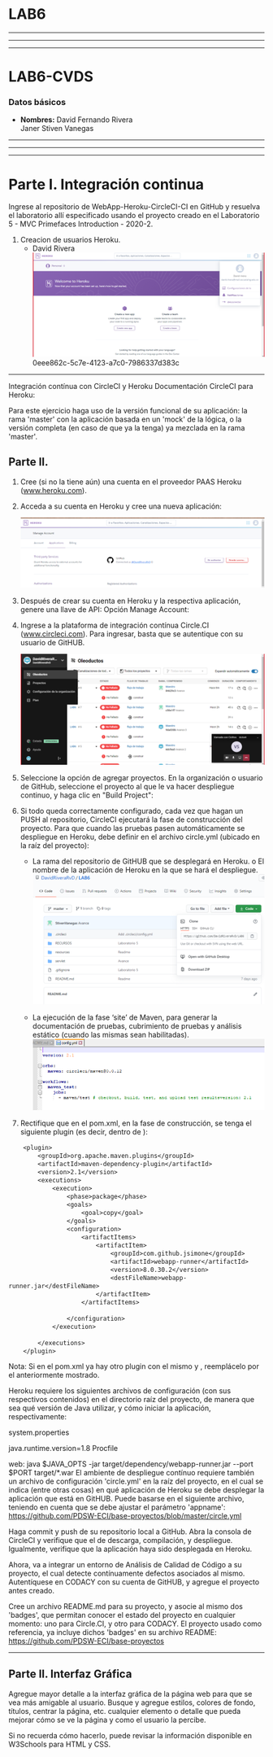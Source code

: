 # LAB6

**********************************************************
----------------------------------------------------------
**********************************************************
# LAB6-CVDS

### Datos básicos
 * **Nombres:** David Fernando Rivera\
				Janer Stiven Vanegas
				
				
**********************************************************
----------------------------------------------------------
**********************************************************

# Parte I. Integración continua
Ingrese al repositorio de WebApp-Heroku-CircleCI-CI en GitHub y resuelva el laboratorio allí especificado usando el proyecto creado en el  Laboratorio 5 - MVC Primefaces Introduction - 2020-2.
1. Creacion de usuarios Heroku.
	* David Rivera
		![alt](resources/HerokuDavid.PNG)
		0eee862c-5c7e-4123-a7c0-7986337d383c
		
**********************************************************

Integración contínua con CircleCI y Heroku
Documentación CircleCI para Heroku:

Para este ejercicio haga uso de la versión funcional de su aplicación: la rama 'master' con la aplicación basada en un 'mock' de la lógica, o la versión completa (en caso de que ya la tenga) ya mezclada en la rama 'master'.

## Parte II.
1. Cree (si no la tiene aún) una cuenta en el proveedor PAAS Heroku (www.heroku.com).

2. Acceda a su cuenta en Heroku y cree una nueva aplicación:

	![alt](resources2/Heroku.PNG)


3. Después de crear su cuenta en Heroku y la respectiva aplicación, genere una llave de API: Opción Manage Account:

4. Ingrese a la plataforma de integración contínua Circle.CI (www.circleci.com). Para ingresar, basta que se autentique con su usuario de GitHUB.
	
	![alt](resources2/Circleci.PNG)

5. Seleccione la opción de agregar proyectos. En la organización o usuario de GitHub, seleccione el proyecto al que le va hacer despliegue continuo, y haga clic en "Build Project":



6. Si todo queda correctamente configurado, cada vez que hagan un PUSH al repositorio, CircleCI ejecutará la fase de construcción del proyecto. Para que cuando las pruebas pasen automáticamente se despliegue en Heroku, debe definir en el archivo circle.yml (ubicado en la raíz del proyecto):
	* La rama del repositorio de GitHUB que se desplegará en Heroku. o El nombre de la aplicación de Heroku en la que se hará el despliegue.
	![alt](resources2/CircleciGit.PNG)
	
	* La ejecución de la fase ‘site’ de Maven, para generar la documentación de pruebas, cubrimiento de pruebas y análisis estático (cuando las mismas sean habilitadas).
	![alt](resources2/Config.PNG)
	
7. Rectifique que en el pom.xml, en la fase de construcción, se tenga el siguiente plugin (es decir, dentro de <build><plugins>):

<!-- Plugin configuration for Heroku compatibility. -->
        <plugin>
            <groupId>org.apache.maven.plugins</groupId>
            <artifactId>maven-dependency-plugin</artifactId>
            <version>2.1</version>
            <executions>
                <execution>
                    <phase>package</phase>
                    <goals>
                        <goal>copy</goal>
                    </goals>
                    <configuration>
                        <artifactItems>
                            <artifactItem>
                                <groupId>com.github.jsimone</groupId>
                                <artifactId>webapp-runner</artifactId>
                                <version>8.0.30.2</version>
                                <destFileName>webapp-runner.jar</destFileName>
                            </artifactItem>
                        </artifactItems>

                    </configuration>
                </execution>

            </executions>
        </plugin>
Nota: Si en el pom.xml ya hay otro plugin con el mismo y , reemplácelo por el anteriormente mostrado.

Heroku requiere los siguientes archivos de configuración (con sus respectivos contenidos) en el directorio raíz del proyecto, de manera que sea qué versión de Java utilizar, y cómo iniciar la aplicación, respectivamente:

system.properties

java.runtime.version=1.8
Procfile

web:    java $JAVA_OPTS -jar target/dependency/webapp-runner.jar --port $PORT target/*.war
El ambiente de despliegue contínuo requiere también un archivo de configuración 'circle.yml' en la raíz del proyecto, en el cual se indica (entre otras cosas) en qué aplicación de Heroku se debe desplegar la aplicación que está en GitHUB. Puede basarse en el siguiente archivo, teniendo en cuenta que se debe ajustar el parámetro 'appname': https://github.com/PDSW-ECI/base-proyectos/blob/master/circle.yml

Haga commit y push de su repositorio local a GitHub. Abra la consola de CircleCI y verifique que el de descarga, compilación, y despliegue. Igualmente, verifique que la aplicación haya sido desplegada en Heroku.

Ahora, va a integrar un entorno de Análisis de Calidad de Código a su proyecto, el cual detecte contínuamente defectos asociados al mismo. Autentíquese en CODACY con su cuenta de GitHUB, y agregue el proyecto antes creado.

Cree un archivo README.md para su proyecto, y asocie al mismo dos 'badges', que permitan conocer el estado del proyecto en cualquier momento: uno para Circle.CI, y otro para CODACY. El proyecto usado como referencia, ya incluye dichos 'badges' en su archivo README: https://github.com/PDSW-ECI/base-proyectos	

**********************************************************

## Parte II. Interfaz Gráfica
Agregue mayor detalle a la interfaz gráfica de la página web para que se vea más amigable al usuario. Busque y agregue estilos, colores de fondo, títulos, centrar la página, etc. cualquier elemento o detalle que pueda mejorar cómo se ve la página y como el usuario la percibe.

Si no recuerda cómo hacerlo, puede revisar la información disponible en W3Schools para HTML y CSS.

